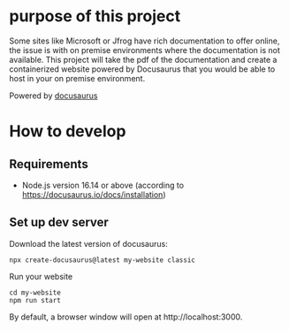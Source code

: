 # purpose of this project
Some sites like Microsoft or Jfrog have rich documentation to offer online, the issue is with on premise environments where the documentation is not available.
This project will take the pdf of the documentation and create a containerized website powered by Docusaurus that you would be able to host in your on premise environment. 

Powered by [docusaurus](https://docusaurus.io/docs)

# How to develop
## Requirements
- Node.js version 16.14 or above (according to https://docusaurus.io/docs/installation)
## Set up dev server
Download the latest version of docusaurus:
```
npx create-docusaurus@latest my-website classic
```
Run your website
```
cd my-website
npm run start
```
By default, a browser window will open at http://localhost:3000.